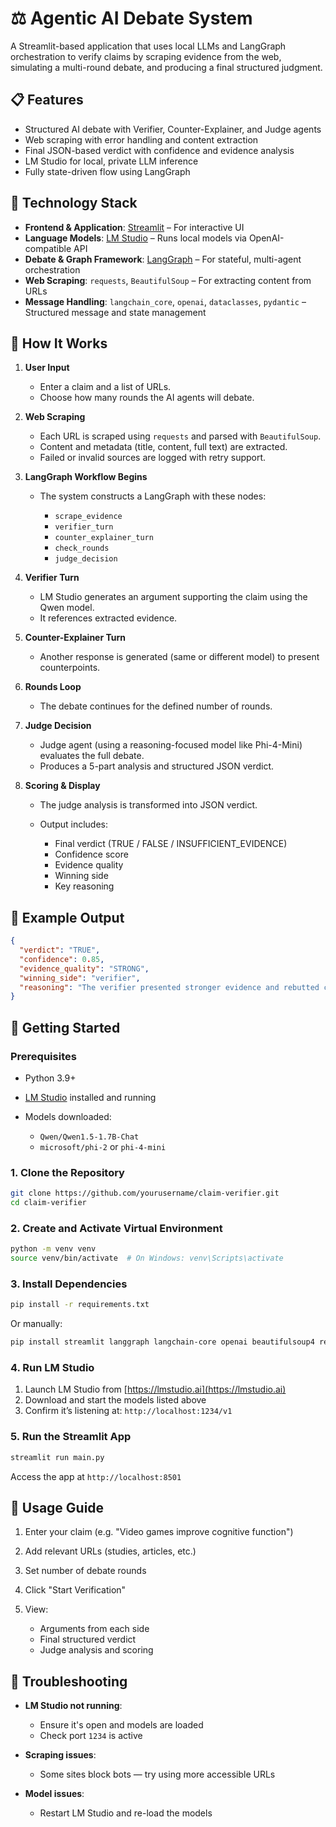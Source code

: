 # ⚖️ Agentic AI Debate System

A Streamlit-based application that uses local LLMs and LangGraph orchestration to verify claims by scraping evidence from the web, simulating a multi-round debate, and producing a final structured judgment.

## 📋 Features

* Structured AI debate with Verifier, Counter-Explainer, and Judge agents
* Web scraping with error handling and content extraction
* Final JSON-based verdict with confidence and evidence analysis
* LM Studio for local, private LLM inference
* Fully state-driven flow using LangGraph

## 🔧 Technology Stack

* **Frontend & Application**: [Streamlit](https://streamlit.io/) – For interactive UI
* **Language Models**: [LM Studio](https://lmstudio.ai/) – Runs local models via OpenAI-compatible API
* **Debate & Graph Framework**: [LangGraph](https://github.com/langchain-ai/langgraph) – For stateful, multi-agent orchestration
* **Web Scraping**: `requests`, `BeautifulSoup` – For extracting content from URLs
* **Message Handling**: `langchain_core`, `openai`, `dataclasses`, `pydantic` – Structured message and state management

## 🔄 How It Works

1. **User Input**

   * Enter a claim and a list of URLs.
   * Choose how many rounds the AI agents will debate.

2. **Web Scraping**

   * Each URL is scraped using `requests` and parsed with `BeautifulSoup`.
   * Content and metadata (title, content, full text) are extracted.
   * Failed or invalid sources are logged with retry support.

3. **LangGraph Workflow Begins**

   * The system constructs a LangGraph with these nodes:

     * `scrape_evidence`
     * `verifier_turn`
     * `counter_explainer_turn`
     * `check_rounds`
     * `judge_decision`

4. **Verifier Turn**

   * LM Studio generates an argument supporting the claim using the Qwen model.
   * It references extracted evidence.

5. **Counter-Explainer Turn**

   * Another response is generated (same or different model) to present counterpoints.

6. **Rounds Loop**

   * The debate continues for the defined number of rounds.

7. **Judge Decision**

   * Judge agent (using a reasoning-focused model like Phi-4-Mini) evaluates the full debate.
   * Produces a 5-part analysis and structured JSON verdict.

8. **Scoring & Display**

   * The judge analysis is transformed into JSON verdict.
   * Output includes:

     * Final verdict (TRUE / FALSE / INSUFFICIENT\_EVIDENCE)
     * Confidence score
     * Evidence quality
     * Winning side
     * Key reasoning

## 🧪 Example Output

```json
{
  "verdict": "TRUE",
  "confidence": 0.85,
  "evidence_quality": "STRONG",
  "winning_side": "verifier",
  "reasoning": "The verifier presented stronger evidence and rebutted counterpoints."
}
```

## 🚀 Getting Started

### Prerequisites

* Python 3.9+
* [LM Studio](https://lmstudio.ai/) installed and running
* Models downloaded:

  * `Qwen/Qwen1.5-1.7B-Chat`
  * `microsoft/phi-2` or `phi-4-mini`

### 1. Clone the Repository

```bash
git clone https://github.com/yourusername/claim-verifier.git
cd claim-verifier
```

### 2. Create and Activate Virtual Environment

```bash
python -m venv venv
source venv/bin/activate  # On Windows: venv\Scripts\activate
```

### 3. Install Dependencies

```bash
pip install -r requirements.txt
```

Or manually:

```bash
pip install streamlit langgraph langchain-core openai beautifulsoup4 requests pandas
```

### 4. Run LM Studio

1. Launch LM Studio from [https://lmstudio.ai](https://lmstudio.ai)
2. Download and start the models listed above
3. Confirm it’s listening at: `http://localhost:1234/v1`

### 5. Run the Streamlit App

```bash
streamlit run main.py
```

Access the app at `http://localhost:8501`

## 📖 Usage Guide

1. Enter your claim (e.g. "Video games improve cognitive function")
2. Add relevant URLs (studies, articles, etc.)
3. Set number of debate rounds
4. Click "Start Verification"
5. View:

   * Arguments from each side
   * Final structured verdict
   * Judge analysis and scoring

## 🧰 Troubleshooting

* **LM Studio not running**:

  * Ensure it's open and models are loaded
  * Check port `1234` is active

* **Scraping issues**:

  * Some sites block bots — try using more accessible URLs

* **Model issues**:

  * Restart LM Studio and re-load the models



